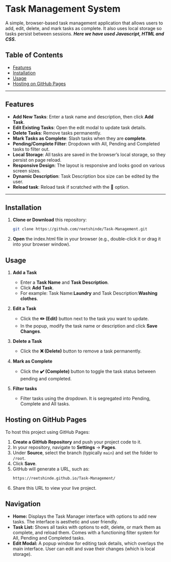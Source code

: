 # Task Management System

A simple, browser-based task management application that allows users to add, edit, delete, and mark tasks as complete. It also uses local storage so tasks persist between sessions. ***Here we have used Javascript, HTML and CSS.***

## Table of Contents

- [Features](#features)
- [Installation](#installation)
- [Usage](#usage)
- [Hosting on GitHub Pages](#hosting-on-github-pages)

---

## Features

- **Add New Tasks**: Enter a task name and description, then click **Add Task**.
- **Edit Existing Tasks**: Open the edit modal to update task details.
- **Delete Tasks**: Remove tasks permanently.
- **Mark Tasks as Complete**: Slash tasks when they are **complete**.
- **Pending/Complete Filter**: Dropdown with All, Pending and Completed tasks to filter out.
- **Local Storage**: All tasks are saved in the browser’s local storage, so they persist on page reload.
- **Responsive Design**: The layout is responsive and looks good on various screen sizes.
- **Dynamic Description**: Task Description box size can be edited by the user.
- **Reload task**: Reload task if scratched with the 🔁 option.

---

## Installation

1. **Clone or Download** this repository:
   ```bash
   git clone https://github.com/reetshinde/Task-Management.git
2. **Open** the index.html file in your browser (e.g., double-click it or drag it into your browser window).

## Usage

1. **Add a Task**  
   - Enter a **Task Name** and **Task Description**.  
   - Click **Add Task**.
   - For example: Task Name:**Laundry** and Task Description:**Washing clothes**.

2. **Edit a Task**  
   - Click the **✏️ (Edit)** button next to the task you want to update.  
   - In the popup, modify the task name or description and click **Save Changes**.

3. **Delete a Task**  
   - Click the **❌ (Delete)** button to remove a task permanently.

4. **Mark as Complete**  
   - Click the **✔️ (Complete)** button to toggle the task status between pending and completed.

5. **Filter tasks**
   - Filter tasks using the dropdown. It is segregated into Pending, Complete and All tasks.
  
## Hosting on GitHub Pages

To host this project using GitHub Pages:

1. **Create a GitHub Repository** and push your project code to it.
2. In your repository, navigate to **Settings** → **Pages**.
3. Under **Source**, select the branch (typically `main`) and set the folder to `/root`.
4. Click **Save**.
5. GitHub will generate a URL, such as:
   ```bash
   https://reetshinde.github.io/Task-Management/
6. Share this URL to view your live project.


## Navigation

- **Home:** Displays the Task Manager interface with options to add new tasks. The interface is aesthetic and user friendly.
- **Task List:** Shows all tasks with options to edit, delete, or mark them as complete, and reload them. Comes with a functioning filter system for All, Pending and Completed tasks.
- **Edit Modal:** A popup window for editing task details, which overlays the main interface. User can edit and svae their changes (which is local storage).
